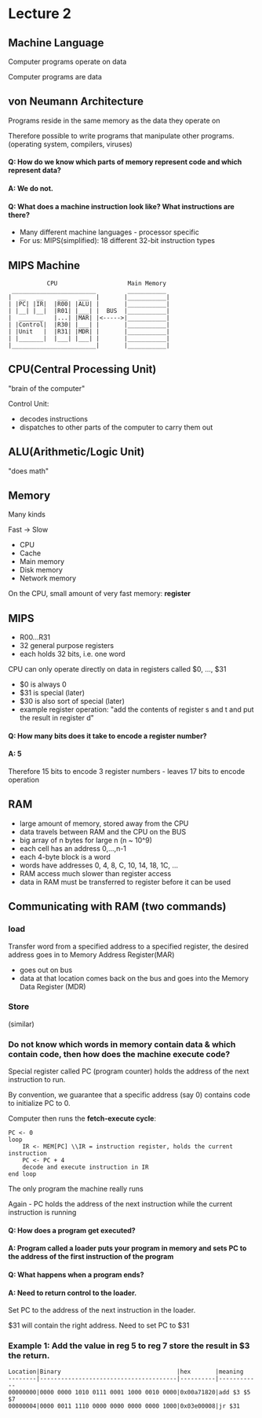 # Lecture 2

## Machine Language
Computer programs operate on data

Computer programs are data

## von Neumann Architecture

Programs reside in the same memory as the data they operate on

Therefore possible to write programs that manipulate other programs. (operating system, compilers, viruses)

#### Q: How do we know which parts of memory represent code and which represent data? 
#### A: We do not.

#### Q: What does a machine instruction look like? What instructions are there?

- Many different machine languages - processor specific
- For us: MIPS(simplified): 18 different 32-bit instruction types

## MIPS Machine
```
           CPU                    Main Memory
 ________________________         ___________
|  __   __    ___   ___  |       |___________|
| |PC| |IR|  |R00| |ALU| |       |___________| 
| |__| |__|  |R01| |___| |  BUS  |___________|
|  _______   |...| |MAR| |<----->|___________|
| |Control|  |R30| |___| |       |___________|
| |Unit   |  |R31| |MDR| |       |___________|
| |_______|  |___| |___| |       |___________|
|________________________|       |___________|
```

## CPU(Central Processing Unit) 
"brain of the computer"

Control Unit: 

* decodes instructions
* dispatches to other parts of the computer to carry them out

## ALU(Arithmetic/Logic Unit) 
"does math"

## Memory 
Many kinds

Fast -> Slow

* CPU
* Cache
* Main memory
* Disk memory
* Network memory

On the CPU, small amount of very fast memory: **register**

## MIPS

* R00...R31
* 32 general purpose registers
* each holds 32 bits, i.e. one word

CPU can only operate directly on data in registers called $0, ..., $31

* $0 is always 0
* $31 is special (later)
* $30 is also sort of special (later)
* example register operation: "add the contents of register s and t and put the result in register d"

#### Q: How many bits does it take to encode a register number? 
#### A: 5

Therefore 15 bits to encode 3 register numbers - leaves 17 bits to encode operation

## RAM 

* large amount of memory, stored away from the CPU
* data travels between RAM and the CPU on the BUS
* big array of n bytes for large n (n ~ 10^9)
* each cell has an address 0,...,n-1
* each 4-byte block is a word
* words have addresses 0, 4, 8, C, 10, 14, 18, 1C, ...
* RAM access much slower than register access
* data in RAM must be transferred to register before it can be used

## Communicating with RAM (two commands)
### load 
Transfer word from a specified address to a specified register, the desired address goes in to Memory Address Register(MAR)

* goes out on bus
* data at that location comes back on the bus and goes into the Memory Data Register (MDR)

### Store 
(similar)

### Do not know which words in memory contain data & which contain code, then how does the machine execute code?

Special register called PC (program counter) holds the address of the next instruction to run.

By convention, we guarantee that a specific address (say 0) contains code to initialize PC to 0.

Computer then runs the **fetch-execute cycle**:
```
PC <- 0
loop
	IR <- MEM[PC] \\IR = instruction register, holds the current instruction
	PC <- PC + 4
	decode and execute instruction in IR
end loop
```
The only program the machine really runs

Again - PC holds the address of the next instruction while the current instruction is running

#### Q: How does a program get executed?
#### A: Program called a loader puts your program in memory and sets PC to the address of the first instruction of the program

#### Q: What happens when a program ends?
#### A: Need to return control to the loader. 

Set PC to the address of the next instruction in the loader.

$31 will contain the right address. Need to set PC to $31

### Example 1: Add the value in reg 5 to reg 7 store the result in $3 the return.
```
Location|Binary                                 |hex       |meaning
--------|---------------------------------------|----------|------------
00000000|0000 0000 1010 0111 0001 1000 0010 0000|0x00a71820|add $3 $5 $7
00000004|0000 0011 1110 0000 0000 0000 0000 1000|0x03e00008|jr $31
```
